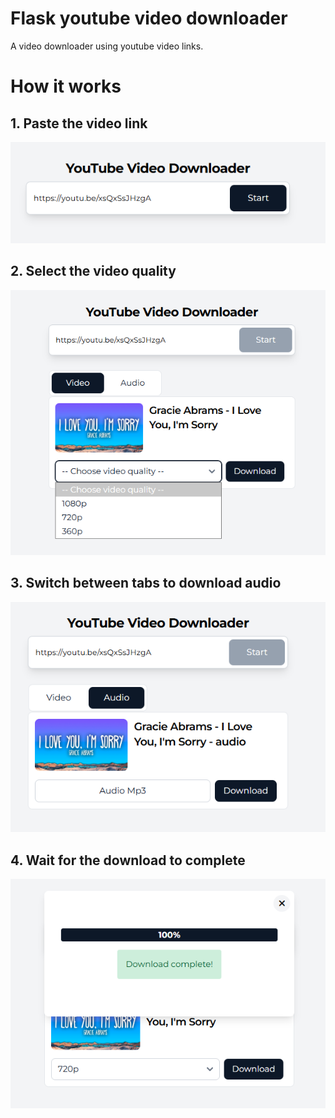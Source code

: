# Flask youtube video downloader
A video downloader using youtube video links.

# How it works
## 1. Paste the video link
<img src="/images/1.png">

## 2. Select the video quality
<img src="/images/2.png">

## 3. Switch between tabs to download audio
<img src="/images/3.png">

## 4. Wait for the download to complete
<img src="/images/4.png">
